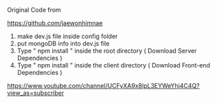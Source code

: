 Original Code from 

https://github.com/jaewonhimnae

1. make dev.js file inside config folder 
2. put mongoDB info into dev.js file 
3. Type  " npm install " inside the root directory  ( Download Server Dependencies ) 
4. Type " npm install " inside the client directory ( Download Front-end Dependencies )



https://www.youtube.com/channel/UCFyXA9x8lpL3EYWeYhj4C4Q?view_as=subscriber
